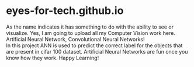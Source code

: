 # eyes-for-tech.github.io
As the name indicates it has something to do with the ability to see or visualize. Yes, I am going to upload all my Computer Vision work here. Artificial Neural Network, Convolutional Neural Networks! 
<br> In this project ANN is used to predict the correct label for the objects that are present in cifar 100 dataset. Artificial Neural Networks are fun once you know how they work. Happy Learning!
